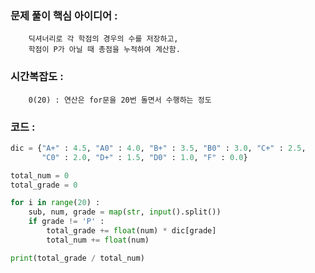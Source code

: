 ### 문제 풀이 핵심 아이디어 :
        딕셔너리로 각 학점의 경우의 수를 저장하고,
        학점이 P가 아닐 때 총점을 누적하여 계산함.

### 시간복잡도 :
        0(20) : 연산은 for문을 20번 돌면서 수행하는 정도
### 코드 :
```python
dic = {"A+" : 4.5, "A0" : 4.0, "B+" : 3.5, "B0" : 3.0, "C+" : 2.5,
       "C0" : 2.0, "D+" : 1.5, "D0" : 1.0, "F" : 0.0}

total_num = 0
total_grade = 0

for i in range(20) :
    sub, num, grade = map(str, input().split())
    if grade != 'P' :
        total_grade += float(num) * dic[grade]
        total_num += float(num)

print(total_grade / total_num)
```